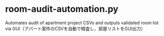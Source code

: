 # room-audit-automation.py
Automates audit of apartment project CSVs and outputs validated room list via GUI（アパート案件のCSVを自動で精査し、部屋リストをGUI出力）
